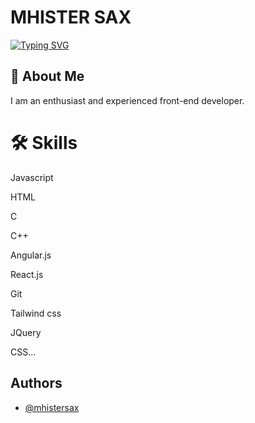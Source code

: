 
# MHISTER SAX





[![Typing SVG](https://readme-typing-svg.demolab.com?font=San+serif&pause=1000&width=435&lines=Hello%2C+I'm+Oluwapelumi+Bamigboye;A+skilled+software+developer+proficient;in+a+wide+range+of+technologies+including)](https://git.io/typing-svg)



## 🚀 About Me
I am an enthusiast and experienced front-end developer.


# 🛠 Skills
Javascript


HTML

 C


 C++


Angular.js


React.js


Git


Tailwind css


JQuery


CSS...


## Authors

- [@mhistersax](https://github.com/mhistersax)



